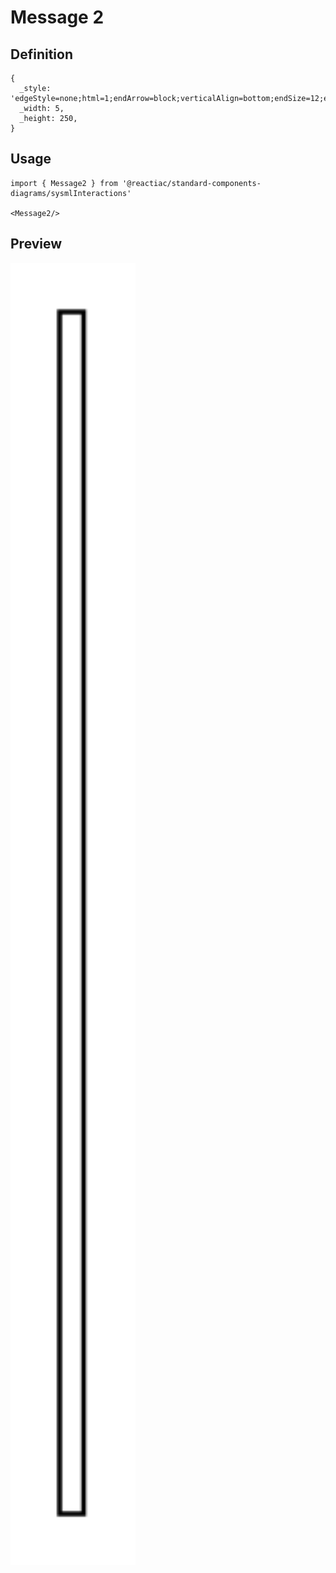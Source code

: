 # Message 2

## Definition

```
{
  _style: 'edgeStyle=none;html=1;endArrow=block;verticalAlign=bottom;endSize=12;endFill=1;',
  _width: 5,
  _height: 250,
}
```

## Usage

```
import { Message2 } from '@reactiac/standard-components-diagrams/sysmlInteractions'

<Message2/>
```

## Preview

<img src="./message-2.png" width="200"/>
